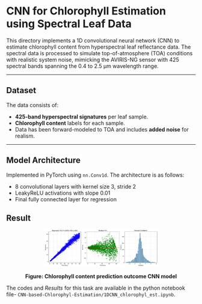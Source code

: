 # CNN for Chlorophyll Estimation using Spectral Leaf Data

This directory implements a  1D convolutional neural network (CNN) to estimate chlorophyll content from hyperspectral leaf reflectance data. The spectral data is processed to simulate top-of-atmosphere (TOA) conditions with realistic system noise, mimicking the AVIRIS-NG sensor with 425 spectral bands spanning the 0.4 to 2.5 µm wavelength range.

---

## Dataset

The data consists of:

- **425-band hyperspectral signatures** per leaf sample.
- **Chlorophyll content** labels for each sample.
- Data has been forward-modeled to TOA and includes **added noise** for realism.

---

## Model Architecture

Implemented in PyTorch using `nn.Conv1d`. The architecture is as follows:

- 8 convolutional layers with kernel size 3, stride 2
- LeakyReLU activations with slope 0.01
- Final fully connected layer for regression

## Result

<p align="center">
  <img src="./output.png" alt="model_output" width="60%"/>
</p>
<p align="center"><strong>Figure: Chlorophyll content prediction outcome CNN model</strong></p>

The codes and *Results* for this task are available in the python notebook file- `CNN-based-Chlorophyl-Estimation/1DCNN_chlorophyl_est.ipynb`.
